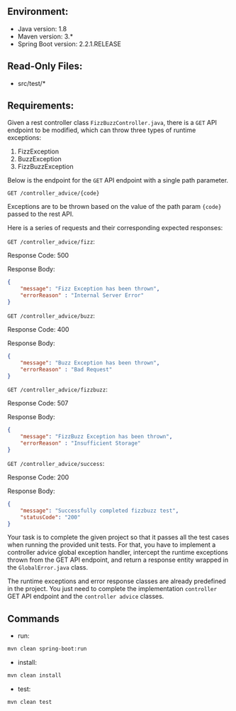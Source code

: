 ## Environment:
- Java version: 1.8
- Maven version: 3.*
- Spring Boot version: 2.2.1.RELEASE

## Read-Only Files:
- src/test/*

## Requirements:
Given a rest controller class `FizzBuzzController.java`, there is a `GET` API endpoint to be modified, which can throw three types of runtime exceptions:
1. FizzException
2. BuzzException
3. FizzBuzzException 

Below is the endpoint for the `GET` API endpoint with a single path parameter.

`GET /controller_advice/{code}`

Exceptions are to be thrown based on the value of the path param `{code}` passed to the rest API.

Here is a series of requests and their corresponding expected responses:

`GET /controller_advice/fizz`:

Response Code: 500

Response Body:
```json
{
    "message": "Fizz Exception has been thrown",
    "errorReason" : "Internal Server Error"
}
```

`GET /controller_advice/buzz`:

Response Code: 400

Response Body:
```json
{
    "message": "Buzz Exception has been thrown",
    "errorReason" : "Bad Request"
}
```

`GET /controller_advice/fizzbuzz`:

Response Code: 507

Response Body:
```json
{
    "message": "FizzBuzz Exception has been thrown",
    "errorReason" : "Insufficient Storage"
}
```

`GET /controller_advice/success`:

Response Code: 200

Response Body:
```json
{
    "message": "Successfully completed fizzbuzz test",
    "statusCode": "200"
}
```

Your task is to complete the given project so that it passes all the test cases when running the provided unit tests. 
For that, you have to implement a controller advice global exception handler, intercept the runtime exceptions thrown from the GET API endpoint, and return a response entity wrapped in the `GlobalError.java` class.

The runtime exceptions and error response classes are already predefined in the project. You just need to complete the implementation `controller` GET API endpoint and the `controller advice` classes.

## Commands
- run: 
```bash
mvn clean spring-boot:run
```
- install: 
```bash
mvn clean install
```
- test: 
```bash
mvn clean test
```
